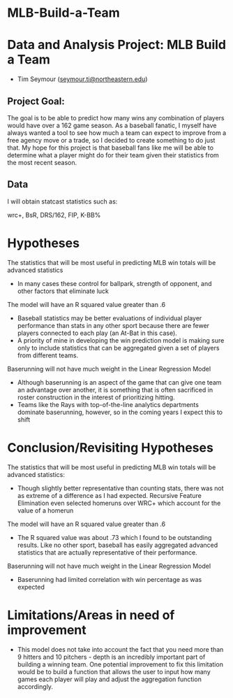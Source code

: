 # MLB-Build-a-Team

# Data and Analysis Project: MLB Build a Team
- Tim Seymour (seymour.ti@northeastern.edu)

## Project Goal:
The goal is to be able to predict how many wins any combination of players would have over a 162 game season. As a baseball fanatic, I myself have always wanted a tool to see how much a team can expect to improve from a free agency move or a trade, so I decided to create something to do just that. My hope for this project is that baseball fans like me will be able to determine what a player might do for their team given their statistics from the most recent season.

<a id='data'></a>

## Data
I will obtain statcast statistics such as:

wrc+, BsR, DRS/162, FIP, K-BB%

# Hypotheses

The statistics that will be most useful in predicting MLB win totals will be advanced statistics
 - In many cases these control for ballpark, strength of opponent, and other factors that eliminate luck

The model will have an R squared value greater than .6
 - Baseball statistics may be better evaluations of individual player performance than stats in any other sport because there are fewer players connected to each play (an At-Bat in this case).
 - A priority of mine in developing the win prediction model is making sure only to include statistics that can be aggregated given a set of players from different teams.

Baserunning will not have much weight in the Linear Regression Model
 - Although baserunning is an aspect of the game that can give one team an advantage over another, it is something that is often sacrificed in roster construction in the interest of prioritizing hitting. 
 - Teams like the Rays with top-of-the-line analytics departments dominate baserunning, however, so in the coming years I expect this to shift

# Conclusion/Revisiting Hypotheses
The statistics that will be most useful in predicting MLB win totals will be advanced statistics:
 - Though slightly better representative than counting stats, there was not as extreme of a difference as I had expected. Recursive Feature Elimination even selected homeruns over WRC+ which account for the value of a homerun

The model will have an R squared value greater than .6
 - The R squared value was about .73 which I found to be outstanding results. Like no other sport, baseball has easily aggregated advanced statistics that are actually representative of their performance.

Baserunning will not have much weight in the Linear Regression Model
 - Baserunning had limited correlation with win percentage as was expected

# Limitations/Areas in need of improvement
- This model does not take into account the fact that you need more than 9 hitters and 10 pitchers - depth is an incredibly important part of building a winning team. One potential improvement to fix this limitation would be to build a function that allows the user to input how many games each player will play and adjust the aggregation function accordingly.
